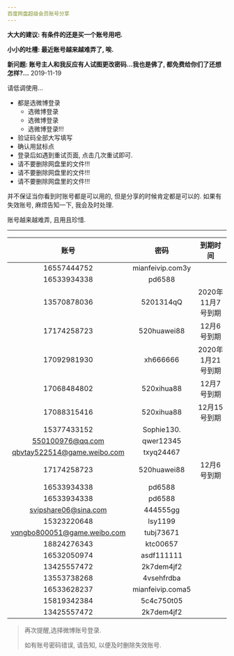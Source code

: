 ```yaml
---
百度网盘超级会员账号分享
---
```


**大大的建议: 有条件的还是买一个账号用吧.**

**小小的吐槽: 最近账号越来越难弄了, 唉.**

**新问题: 账号主人和我反应有人试图更改密码...我也是佛了, 都免费给你们了还想怎样?...**        2019-11-19

请低调使用...

- 都是选微博登录
    - 选微博登录
    - 选微博登录
    - 选微博登录!!!
- 验证码全部大写填写
- 确认用鼠标点
- 登录后如遇到重试页面, 点击几次重试即可.
- 请不要删除网盘里的文件!!!
- 请不要删除网盘里的文件!!!
- 请不要删除网盘里的文件!!!

并不保证当你看到时账号都是可以用的, 但是分享的时候肯定都是可以的. 
如果有失效账号, 麻烦告知一下, 我会及时处理.

账号越来越难弄, 且用且珍惜.

------



|       账号        |       密码       | 到期时间 |
| :---------------: | :--------------: | :------: |
| 16557444752 | mianfeivip.com3y |  |
| 16533934338 | pd6588 |  |
| 13570878036 | 5201314qQ | 2020年11月7号到期 |
| 17174258723 | 520huawei88 | 12月6号到期 |
| 17092981930 | xh666666 | 2020年1月21号到期 |
| 17068484802 | 520xihua88 | 12月7号到期 |
| 17088315416 | 520xihua88 | 12月15号到期 |
| 15377433152 | Sophie130. |  |
| 550100976@qq.com | qwer12345 |  |
| qbvtay522514@game.weibo.com | txyq24467 |  |
| 17174258723 | 520huawei88 | 12月6号到期 |
| 16533934338 | pd6588 |  |
| 16533934338 | pd6588 |  |
| svipshare06@sina.com | 444555gg |  |
| 15323220648 | lsy1199 | |
| vqngbo800051@game.weibo.com | tubj73671 | |
| 18824276343 | ktc00657 | |
| 16532050974 | asdf111111 | |
| 13425557472 | 2k7dem4jf2 | |
| 13553738268 | 4vsehfrdba | |
| 16533628237 | mianfeivip.coma5 | |
| 15819342384 | 5c4c750t05 | |
| 13425557472 | 2k7dem4jf2 | |


>  再次提醒,选择微博账号登录.
>
>  如有账号密码错误, 请告知, 以便及时删除失效账号.